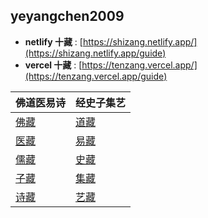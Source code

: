 ## yeyangchen2009

- **netlify 十藏** : [https://shizang.netlify.app/](https://shizang.netlify.app/guide)
- **vercel 十藏** : [https://tenzang.vercel.app/](https://tenzang.vercel.app/guide)

| 佛道医易诗 | 经史子集艺 |
|---|---|
| [佛藏](https://shizang.netlify.app/#/十藏/佛藏/README) | [道藏](https://shizang.netlify.app/#/十藏/道藏/README) |
| [医藏](https://shizang.netlify.app/#/十藏/医藏/README) | [易藏](https://shizang.netlify.app/#/十藏/易藏/README) |
| [儒藏](https://shizang.netlify.app/#/十藏/儒藏/README) | [史藏](https://shizang.netlify.app/#/十藏/史藏/README) |
| [子藏](https://shizang.netlify.app/#/十藏/子藏/README) | [集藏](https://shizang.netlify.app/#/十藏/集藏/README) |
| [诗藏](https://shizang.netlify.app/#/十藏/诗藏/README) | [艺藏](https://shizang.netlify.app/#/十藏/艺藏/README) |
